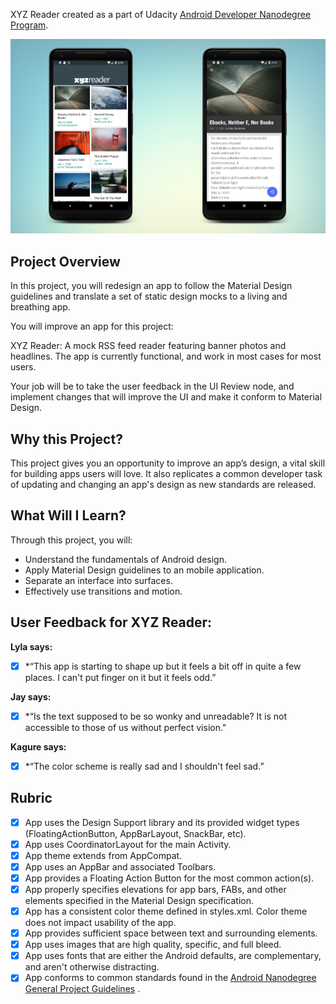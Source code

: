 XYZ Reader created as a part of Udacity [Android Developer Nanodegree Program](https://www.udacity.com/course/android-developer-nanodegree-by-google--nd801).

![](screenshot/pop5.png)


## Project Overview
In this project, you will redesign an app to follow the Material Design guidelines and translate a set of static design mocks to a living and breathing app.

You will improve an app for this project:

XYZ Reader: A mock RSS feed reader featuring banner photos and headlines.
The app is currently functional, and work in most cases for most users.

Your job will be to take the user feedback in the UI Review node, and implement changes that will improve the UI and make it conform to Material Design.

## Why this Project?
This project gives you an opportunity to improve an app’s design, a vital skill for building apps users will love. It also replicates a common developer task of updating and changing an app's design as new standards are released.

## What Will I Learn?
Through this project, you will:
* Understand the fundamentals of Android design.
* Apply Material Design guidelines to an mobile application.
* Separate an interface into surfaces.
* Effectively use transitions and motion.


## User Feedback for XYZ Reader:
**Lyla says:**
- [x] *“This app is starting to shape up but it feels a bit off in quite a few places. I can't put finger on it but it feels odd.”

**Jay says:**
- [x] *“Is the text supposed to be so wonky and unreadable? It is not accessible to those of us without perfect vision."

**Kagure says:**
- [x] *“The color scheme is really sad and I shouldn't feel sad.”


## Rubric
- [x] App uses the Design Support library and its provided widget types (FloatingActionButton, AppBarLayout, SnackBar, etc).
- [x] App uses CoordinatorLayout for the main Activity.
- [x] App theme extends from AppCompat.
- [x] App uses an AppBar and associated Toolbars.
- [x] App provides a Floating Action Button for the most common action(s).
- [x] App properly specifies elevations for app bars, FABs, and other elements specified in the Material Design specification.
- [x] App has a consistent color theme defined in styles.xml. Color theme does not impact usability of the app.
- [x] App provides sufficient space between text and surrounding elements.
- [x] App uses images that are high quality, specific, and full bleed.
- [x] App uses fonts that are either the Android defaults, are complementary, and aren't otherwise distracting.
- [x] App conforms to common standards found in the [Android Nanodegree General Project Guidelines](http://udacity.github.io/android-nanodegree-guidelines/core.html) .
